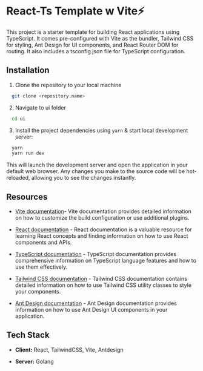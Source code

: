 
# React-Ts Template w Vite⚡️

This project is a starter template for building React applications using TypeScript. It comes pre-configured with Vite as the bundler, Tailwind CSS for styling, Ant Design for UI components, and React Router DOM for routing. It also includes a tsconfig.json file for TypeScript configuration.
## Installation

1. Clone the repository to your local machine

```bash
  git clone <repository.name>
```

2. Navigate to ui folder
```bash
  cd ui
```
3. Install the project dependencies using `yarn` & start local development server:  
```bash
  yarn
  yarn run dev
```
This will launch the development server and open the application in your default web browser. Any changes you make to the source code will be hot-reloaded, allowing you to see the changes instantly.
## Resources
- [Vite documentation](https://vitejs.dev/)- Vite documentation provides detailed information on how to customize the build configuration or use additional plugins.

- [React documentation](https://legacy.reactjs.org/docs/getting-started.html) - React documentation is a valuable resource for learning React concepts and finding information on how to use React components and APIs.

- [TypeScript documentation](https://www.typescriptlang.org/docs/) - TypeScript documentation provides comprehensive information on TypeScript language features and how to use them effectively.

- [Tailwind CSS documentation]() - Tailwind CSS documentation contains detailed information on how to use Tailwind CSS utility classes to style your components.

- [Ant Design documentation](https://ant.design/) - Ant Design documentation provides information on how to use Ant Design UI components in your application.
## Tech Stack

- **Client:** React, TailwindCSS, Vite, Antdesign

- **Server:** Golang

